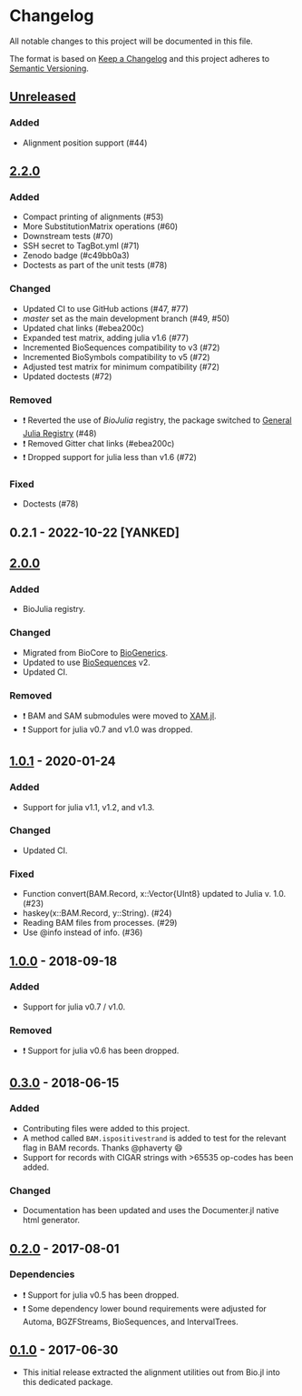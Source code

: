 # Changelog

All notable changes to this project will be documented in this file.

The format is based on [Keep a Changelog](http://keepachangelog.com/en/1.0.0/)
and this project adheres to [Semantic Versioning](http://semver.org/spec/v2.0.0.html).

## [Unreleased]

### Added
- Alignment position support (#44)

## [2.2.0]

### Added
- Compact printing of alignments (#53)
- More SubstitutionMatrix operations (#60)
- Downstream tests (#70)
- SSH secret to TagBot.yml (#71)
- Zenodo badge (#c49bb0a3)
- Doctests as part of the unit tests (#78)

### Changed
- Updated CI to use GitHub actions (#47, #77)
- *master* set as the main development branch (#49, #50)
- Updated chat links (#ebea200c)
- Expanded test matrix, adding julia v1.6 (#77)
- Incremented BioSequences compatibility to v3 (#72)
- Incremented BioSymbols compatibility to v5 (#72)
- Adjusted test matrix for minimum compatibility (#72)
- Updated doctests (#72)

### Removed
- :exclamation: Reverted the use of *BioJulia* registry,
  the package switched to [General Julia Registry](https://github.com/JuliaRegistries/General) (#48)
- :exclamation: Removed Gitter chat links (#ebea200c)
- :exclamation: Dropped support for julia less than v1.6 (#72)

### Fixed
- Doctests (#78)

## 0.2.1 - 2022-10-22 [YANKED]

## [2.0.0]

### Added
- BioJulia registry.

### Changed
- Migrated from BioCore to [BioGenerics](https://github.com/BioJulia/BioGenerics.jl/tree/v0.1.0).
- Updated to use [BioSequences](https://github.com/BioJulia/BioSequences.jl/tree/v2.0.0) v2.
- Updated CI.

### Removed
- :exclamation: BAM and SAM submodules were moved to [XAM.jl](https://github.com/BioJulia/XAM.jl).
- :exclamation: Support for julia v0.7 and v1.0 was dropped.

## [1.0.1] - 2020-01-24
### Added
- Support for julia v1.1, v1.2, and v1.3.

### Changed
- Updated CI.

### Fixed
- Function convert(BAM.Record, x::Vector{UInt8} updated to Julia v. 1.0. (#23)
- haskey(x::BAM.Record, y::String). (#24)
- Reading BAM files from processes. (#29)
- Use @info instead of info. (#36)

## [1.0.0] - 2018-09-18
### Added
- Support for julia v0.7 / v1.0.

### Removed
- :exclamation: Support for julia v0.6 has been dropped.

## [0.3.0] - 2018-06-15
### Added
- Contributing files were added to this project.
- A method called `BAM.ispositivestrand` is added to test for the relevant flag in BAM records. Thanks @phaverty :smile:
- Support for records with CIGAR strings with >65535 op-codes has been added.

### Changed
- Documentation has been updated and uses the Documenter.jl native html generator.

## [0.2.0] - 2017-08-01
### Dependencies
- :exclamation: Support for julia v0.5 has been dropped.
- :exclamation: Some dependency lower bound requirements were adjusted for Automa, BGZFStreams, BioSequences, and IntervalTrees.

## [0.1.0] - 2017-06-30
- This initial release extracted the alignment utilities out from Bio.jl into this dedicated package.

[Unreleased]: https://github.com/BioJulia/BioAlignments.jl/compare/v2.2.0...HEAD
[2.2.0]: https://github.com/BioJulia/BioAlignments.jl/compare/v2.0.0...v2.2.0
[2.0.0]: https://github.com/BioJulia/BioAlignments.jl/compare/v1.0.1...v2.0.0
[1.0.1]: https://github.com/BioJulia/BioAlignments.jl/compare/v1.0.0...v1.0.1
[1.0.0]: https://github.com/BioJulia/BioAlignments.jl/compare/v0.3.0...v1.0.0
[0.3.0]: https://github.com/BioJulia/BioAlignments.jl/compare/v0.2.0...v0.3.0
[0.2.0]: https://github.com/BioJulia/BioAlignments.jl/compare/v0.1.0...v0.2.0
[0.1.0]: https://github.com/BioJulia/BioAlignments.jl/tree/v0.1.0
